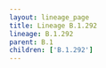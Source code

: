 ```yaml
---
layout: lineage_page
title: Lineage B.1.292
lineage: B.1.292
parent: B.1
children: ['B.1.292']
---
```

